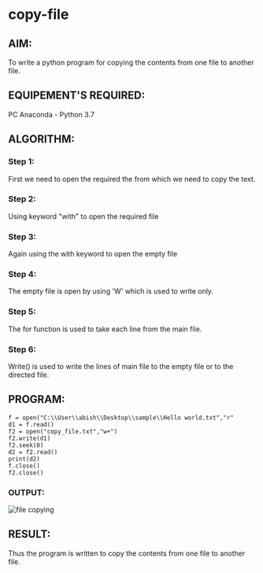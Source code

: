 # copy-file
## AIM:
To write a python program for copying the contents from one file to another file.
## EQUIPEMENT'S REQUIRED: 
PC
Anaconda - Python 3.7
## ALGORITHM: 
### Step 1:
First we need to open the required the from which we need to copy the text.
### Step 2: 
 Using keyword "with" to open the required file
### Step 3: 
Again using the with keyword to open the empty file
### Step 4:  
The empty file is open by using 'W' which is used to write only.
### Step 5: 
The for function is used to take each line from the main file.
### Step 6: 
Write() is used to write the lines of main file to the empty file or to the directed file.
## PROGRAM:
``````
f = open("C:\\User\\abish\\Desktop\\sample\\Hello world.txt","r"
d1 = f.read()
f2 = open("copy_file.txt","w+")
f2.write(d1)
f2.seek(0)
d2 = f2.read()
print(d2)
f.close()
f2.close()
``````
### OUTPUT:

![file copying](https://github.com/Abishai95141/copy-file/assets/139335314/efb7aaf0-9bde-4639-a194-99135259fa4a)


## RESULT:
Thus the program is written to copy the contents from one file to another file.
